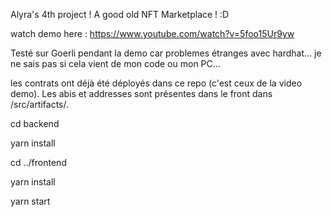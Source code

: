 Alyra's 4th project ! A good old NFT Marketplace ! :D

watch demo here : https://www.youtube.com/watch?v=5foo15Ur9yw

Testé sur Goerli pendant la demo car problemes étranges avec hardhat... je ne sais pas si cela vient de mon code ou mon PC...


les contrats ont déjà été déployés dans ce repo (c'est ceux de la video demo). Les abis et addresses sont présentes dans le front dans /src/artifacts/.



cd backend

yarn install

cd ../frontend

yarn install

yarn start

